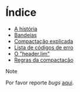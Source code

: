 # Índice

* [A história](https://github.com/duckafire/lim/blob/main/docs/a-historia.md)
* [Bandeias](https://github.com/duckafire/lim/blob/main/docs/bandeiras.md)
* [Compactação explicada](https://github.com/duckafire/lim/blob/main/docs/compactacao-explicada.md)
* [Lista de códigos de erro](https://github.com/duckafire/lim/blob/main/docs/codigos-de-erro.md)
* [O "header.lim"](https://github.com/duckafire/lim/blob/main/docs/o-header-lim.md)
* [Regras da compactação](https://github.com/duckafire/lim/blob/main/docs/regras-da-compactacao.md)

> [!NOTE]
> Por favor reporte *bugs* [aqui](https://github.com/duckafire/LIM/issues "Github issues").
